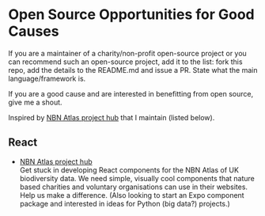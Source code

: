 # Open Source Opportunities for Good Causes

If you are a maintainer of a charity/non-profit open-source project or you can recommend such an open-source project, add it to the list:  fork this repo, add the details to the README.md and issue a PR. State what the main language/framework is.

If you are a good cause and are interested in benefitting from open source, give me a shout.

Inspired by [NBN Atlas project hub](https://github.com/nbnuk/nbn-project-hub)  that I maintain (listed below).


## React 

- [NBN Atlas project hub](https://github.com/nbnuk/nbn-project-hub) <br>  Get stuck in developing React components for the NBN Atlas of UK biodiversity data. We need simple, visually cool components that nature based charities and voluntary organisations can use in their websites. Help us make a difference. (Also looking to start an Expo component package and interested in ideas for Python (big data?) projects.)



